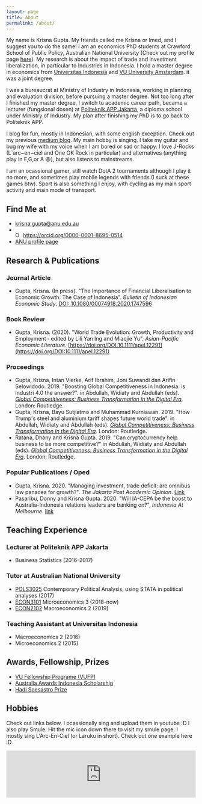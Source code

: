```yaml
---
layout: page
title: About
permalink: /about/
---
```


My name is Krisna Gupta. My friends called me Krisna or Imed, and I suggest you to do the same! I am an economics PhD students at Crawford School of Public Policy, Australian National University (Check out my profile page [here](https://crawford.anu.edu.au/people/phd/krisna-gupta)). My research is about the impact of trade and investment liberalization, in particular to Industries in Indonesia. I hold a master degree in economics from [Universitas Indonesia](http://ppie.feb.ui.ac.id/kurikulum/kurikulum-program-s2-linkage/) and [VU University Amsterdam](https://sbe.vu.nl/en/). it was a joint degree.

I was a bureaucrat at Ministry of Industry in Indonesia, working in planning and evaluation division, before pursuing a master degree. Not too long after I finished my master degree, I switch to academic career path, became a lecturer  (fungsional dosen) at [Politeknik APP Jakarta](https://poltekapp.ac.id/), a diploma school under Ministry of Industry. My plan after finishing my PhD is to go back to Politeknik APP.

I blog for fun, mostly in Indonesian, with some english exception. Check out my previous [medium blog](https://medium.com/@imedkrisna). My main hobby is singing. I take my guitar and bug my wife with my voice when I am bored or sad or happy. I love J-Rocks (L`arc\~en\~ciel and One OK Rock in particular) and alternatives (anything play in F,G,or A &#128518;), but also listens to mainstreams.

I am an ocassional gamer, still watch DotA 2 tournaments although I play it no more, and sometimes play mobile legends with friends (I suck at these games btw). Sport is also something I enjoy, with cycling as my main sport activity and main mode of transport.

## Find Me at
- [krisna.gupta@anu.edu.au](mailto:krisna.gupta@anu.edu.au)
- <div itemscope itemtype="https://schema.org/Person"><a itemprop="sameAs" content="https://orcid.org/0000-0001-8695-0514" href="https://orcid.org/0000-0001-8695-0514" target="orcid.widget" rel="me noopener noreferrer" style="vertical-align:top;"><img src="https://orcid.org/sites/default/files/images/orcid_16x16.png" style="width:1em;margin-right:.5em;" alt="ORCID iD icon">https://orcid.org/0000-0001-8695-0514</a></div>
- [ANU profile page](https://crawford.anu.edu.au/people/phd/krisna-gupta)

## Research & Publications

### Journal Article
- Gupta, Krisna. (In press). "The Importance of Financial Liberalisation to Economic Growth: The Case of Indonesia". *Bulletin of Indonesian Economic Study*. [DOI: 10.1080/00074918.2020.1747596](https://doi-org.virtual.anu.edu.au/10.1080/00074918.2020.1747596)

### Book Review
- Gupta, Krisna. (2020). "World Trade Evolution: Growth, Productivity and Employment ‐ edited by Lili Yan Ing and Miaojie Yu". *Asian-Pacific Economic Literature*. [https://doi.org/DOI:10.1111/apel.12291](https://doi.org/DOI:10.1111/apel.12291)

### Proceedings
- Gupta, Krisna, Intan Vierke, Arif Ibrahim, Joni Suwandi dan Arifin Selowidodo. 2019. "Boosting Global Competitiveness in Indonesia: is Industri 4.0 the answer?". in Abdullah, Widiaty and Abdullah (eds). [*Global Competitiveness: Business Transformation in the Digital Era*](https://www.taylorfrancis.com/books/e/9780429202629). London: Routledge.
- Gupta, Krisna, Bayu Sutjiatmo and Muhammad Kurniawan. 2019. "How Trump's steel and aluminium tariff shapes future world trade". in Abdullah, Widiaty and Abdullah (eds). [*Global Competitiveness: Business Transformation in the Digital Era*](https://www.taylorfrancis.com/books/e/9780429202629). London: Routledge.
- Ratana, Dhany and Krisna Gupta. 2019. "Can cryptocurrency help business to be more competitive?" in Abdullah, Widiaty and Abdullah (eds). [*Global Competitiveness: Business Transformation in the Digital Era*](https://www.taylorfrancis.com/books/e/9780429202629). London: Routledge.

### Popular Publications / Oped
- Gupta, Krisna. 2020. "Managing investment, trade deficit: are omnibus law panacea for growth?". *The Jakarta Post Academic Opinion*. [Link](https://www.thejakartapost.com/academia/2020/01/31/managing-investment-trade-deficit-are-omnibus-laws-panacea-for-growth.html)
- Pasaribu, Donny and Krisna Gupta. 2020. "Will IA-CEPA be the boost to Australia-Indonesia relations leaders are banking on?", *Indonesia At Melbourne*. [link](https://indonesiaatmelbourne.unimelb.edu.au/will-ia-cepa-be-the-boost-to-the-australia-indonesia-relationship-leaders-are-banking-on/)

## Teaching Experience

### Lecturer at Politeknik APP Jakarta
- Business Statistics (2016-2017)

### Tutor at Australian National University
- [POLS3025](https://programsandcourses.anu.edu.au/2015/course/pols3025) Contemporary Political Analysis, using STATA in political analyses (2017)
- [ECON3101](https://programsandcourses.anu.edu.au/course/econ3101) Microeconomics 3 (2018-now)
- [ECON2102](https://programsandcourses.anu.edu.au/course/econ2102) Macroeconomics 2 (2019)

### Teaching Assistant at Universitas Indonesia
- Macroeconomics 2 (2016)
- Microeconomics 2 (2015)

## Awards, Fellowship, Prizes
- [VU Fellowship Programe (VUFP)](https://masters.vu.nl/en/international/scholarships)
- [Australia Awards Indonesia Scholarship](https://www.australiaawardsindonesia.org/content/11/about-australia-awards)
- [Hadi Soesastro Prize](https://www.australiaawardsindonesia.org/content/208/12/hadi-soesastro-prize)

## Hobbies

Check out links below. I ocassionally sing and upload them in youtube :D I also play Smule. Hit the mic icon down there to visit my smule page. I mostly sing L'Arc-En-Ciel (or Laruku in short). Check out one example here :D
<iframe frameborder="0" width="100%" height="125" src="https://www.smule.com/recording/larc-en-ciel-living-in-your-eyes-hitomi-no-junin-hitomi-no-juunin/988877746_3354266952/frame"></iframe>
